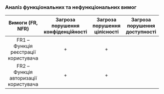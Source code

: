 ### Аналіз функціональних та нефункціональних вимог

|Вимоги (FR, NFR)|Загроза порушення конфіденційності|Загроза порушення цілісності|Загроза порушення доступності|
|:-------------: |:---------------:| :-------------:|:-------------:|
|FR1 – Функція реєстрації користувача|+|+||
|FR2 – Функція авторизації користувача|+|+||
